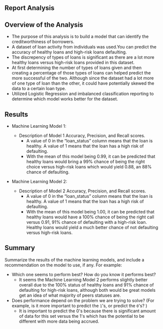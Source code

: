 ## Report Analysis

## Overview of the Analysis

* The purpose of this analysis is to build a model that can identify the creditworthiness of borrowers.
* A dataset of loan activity from individuals was used.You can predict the accuracy of healthy loans and high-risk loans defaulting.
* The discrepency of types of loans is significant as there are a lot more healthy loans versus high-risk loans provided in this dataset.
* At first determining the number of types of loans given and then creating a percentage of those types of loans can helped predict the more successful of the two. Although since the dataset had a lot more of one type of loan than the other, it could have potentially skewed the data to a certain loan type.
* Utilized Logistic Regression and imbalanced classification reporting to determine which model works better for the dataset.

## Results

* Machine Learning Model 1:
  * Description of Model 1 Accuracy, Precision, and Recall scores.
      * A value of 0 in the “loan_status” column means that the loan is healthy. A value of 1 means that the loan has a high risk of defaulting.
      * With the mean of this model being 0.99, it can be predicted that healthy loans would bring a 99% chance of being the right choice versus high-risk loans which would yield 0.88, an 88% chance of defaulting.


* Machine Learning Model 2:
  * Description of Model 2 Accuracy, Precision, and Recall scores.
      * A value of 0 in the “loan_status” column means that the loan is healthy. A value of 1 means that the loan has a high risk of defaulting.
      * With the mean of this model being 1.00, it can be predicted that healthy loans would have a 100% chance of being the right call versus 0.91, 91% chance of defaulting with a high-risk loan. Healthy loans would yield a much better chance of not defaulting versus high-risk loans. 

## Summary

Summarize the results of the machine learning models, and include a recommendation on the model to use, if any. For example:
* Which one seems to perform best? How do you know it performs best?
    * It seems the Machine Learning Model 2 performs slightly better overall due to the 100% status of healthy loans and 91% chance of defaulting for high-risk loans, although both would be great models get an idea of what majority of peers statuses are. 
* Does performance depend on the problem we are trying to solve? (For example, is it more important to predict the `1`'s, or predict the `0`'s? )
    * It is important to predict the 0's because there is significant amount of data for this set versus the 1's which has the potential to be different with more data being accrued.